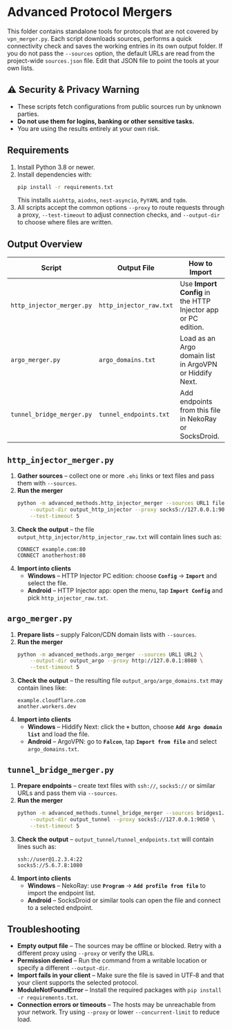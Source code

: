 # Advanced Protocol Mergers

This folder contains standalone tools for protocols that are not covered by
`vpn_merger.py`. Each script downloads sources, performs a quick connectivity
check and saves the working entries in its own output folder. If you do not pass
the `--sources` option, the default URLs are read from the project-wide
`sources.json` file. Edit that JSON file to point the tools at your own lists.

## ⚠️ Security & Privacy Warning

- These scripts fetch configurations from public sources run by unknown parties.
- **Do not use them for logins, banking or other sensitive tasks.**
- You are using the results entirely at your own risk.

## Requirements
1. Install Python 3.8 or newer.
2. Install dependencies with:
   ```bash
   pip install -r requirements.txt
   ```
   This installs `aiohttp`, `aiodns`, `nest-asyncio`, `PyYAML` and `tqdm`.
3. All scripts accept the common options `--proxy` to route requests through a
   proxy, `--test-timeout` to adjust connection checks, and `--output-dir` to
   choose where files are written.

## Output Overview

| Script | Output File | How to Import |
| ------ | ----------- | ------------- |
| `http_injector_merger.py` | `http_injector_raw.txt` | Use **Import Config** in the HTTP Injector app or PC edition. |
| `argo_merger.py` | `argo_domains.txt` | Load as an Argo domain list in ArgoVPN or Hiddify Next. |
| `tunnel_bridge_merger.py` | `tunnel_endpoints.txt` | Add endpoints from this file in NekoRay or SocksDroid. |

## `http_injector_merger.py`
1. **Gather sources** – collect one or more `.ehi` links or text files and pass them with `--sources`.
2. **Run the merger**
   ```bash
   python -m advanced_methods.http_injector_merger --sources URL1 file.txt \
       --output-dir output_http_injector --proxy socks5://127.0.0.1:9050 \
       --test-timeout 5
   ```
3. **Check the output** – the file `output_http_injector/http_injector_raw.txt` will contain lines such as:
   ```
   CONNECT example.com:80
   CONNECT anotherhost:80
   ```
4. **Import into clients**
   - **Windows** – HTTP Injector PC edition: choose **`Config`** → **`Import`** and select the file.
   - **Android** – HTTP Injector app: open the menu, tap **`Import Config`** and pick `http_injector_raw.txt`.

## `argo_merger.py`
1. **Prepare lists** – supply Falcon/CDN domain lists with `--sources`.
2. **Run the merger**
   ```bash
   python -m advanced_methods.argo_merger --sources URL1 URL2 \
       --output-dir output_argo --proxy http://127.0.0.1:8080 \
       --test-timeout 5
   ```
3. **Check the output** – the resulting file `output_argo/argo_domains.txt` may contain lines like:
   ```
   example.cloudflare.com
   another.workers.dev
   ```
4. **Import into clients**
   - **Windows** – Hiddify Next: click the **`+`** button, choose **`Add Argo domain list`** and load the file.
   - **Android** – ArgoVPN: go to **`Falcon`**, tap **`Import from file`** and select `argo_domains.txt`.

## `tunnel_bridge_merger.py`
1. **Prepare endpoints** – create text files with `ssh://`, `socks5://` or similar URLs and pass them via `--sources`.
2. **Run the merger**
   ```bash
   python -m advanced_methods.tunnel_bridge_merger --sources bridges1.txt bridges2.txt \
       --output-dir output_tunnel --proxy socks5://127.0.0.1:9050 \
       --test-timeout 5
   ```
3. **Check the output** – `output_tunnel/tunnel_endpoints.txt` will contain lines such as:
   ```
   ssh://user@1.2.3.4:22
   socks5://5.6.7.8:1080
   ```
4. **Import into clients**
   - **Windows** – NekoRay: use **`Program`** → **`Add profile from file`** to import the endpoint list.
   - **Android** – SocksDroid or similar tools can open the file and connect to a selected endpoint.

## Troubleshooting
- **Empty output file** – The sources may be offline or blocked. Retry with a
  different proxy using `--proxy` or verify the URLs.
- **Permission denied** – Run the command from a writable location or specify a
  different `--output-dir`.
- **Import fails in your client** – Make sure the file is saved in UTF‑8 and that
  your client supports the selected protocol.
- **ModuleNotFoundError** – Install the required packages with
  `pip install -r requirements.txt`.
- **Connection errors or timeouts** – The hosts may be unreachable from your
  network. Try using `--proxy` or lower `--concurrent-limit` to reduce load.
